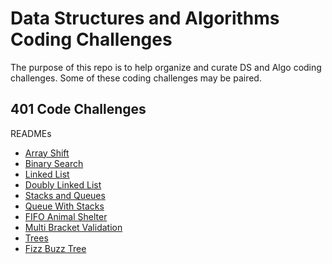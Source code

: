 # Data Structures and Algorithms Coding Challenges

The purpose of this repo is to help organize and curate DS and Algo coding challenges. Some of these coding challenges may be paired.

## 401 Code Challenges

READMEs
* [Array Shift](https://github.com/stephenchu530/data-structures-and-algorithms/blob/master/CodeChallenges401/docs/ArrayShift.md)
* [Binary Search](https://github.com/stephenchu530/data-structures-and-algorithms/blob/master/CodeChallenges401/docs/BinarySearch.md)
* [Linked List](https://github.com/stephenchu530/data-structures-and-algorithms/blob/master/CodeChallenges401/docs/LinkedList.md)
* [Doubly Linked List](https://github.com/stephenchu530/data-structures-and-algorithms/blob/master/CodeChallenges401/docs/DoublyLinkedList.md)
* [Stacks and Queues](https://github.com/stephenchu530/data-structures-and-algorithms/blob/master/stacksandqueues/docs/StacksandQueues.md)
* [Queue With Stacks](https://github.com/stephenchu530/data-structures-and-algorithms/blob/master/QueueWithStacks/docs/QueueWithStacks.md)
* [FIFO Animal Shelter](https://github.com/stephenchu530/data-structures-and-algorithms/blob/master/fifoAnimalShelter/docs/fifoAnimalShelter.md)
* [Multi Bracket Validation](https://github.com/stephenchu530/data-structures-and-algorithms/blob/master/MultiBracketValidation/docs/MultiBracketValidation.md)
* [Trees](https://github.com/stephenchu530/data-structures-and-algorithms/blob/master/Tree/docs/Tree.md)
* [Fizz Buzz Tree](https://github.com/stephenchu530/data-structures-and-algorithms/blob/master/FizzBuzzTree/docs/FizzBuzzTree.md)
